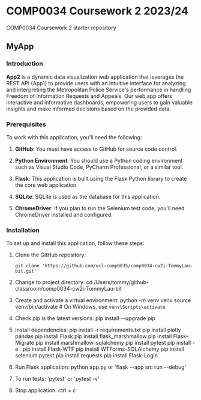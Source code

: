 # COMP0034 Coursework 2 2023/24
COMP0034 Coursework 2 starter repository

## MyApp

### Introduction

**App2** is a dynamic data visualization web application that leverages the REST API (App1) to provide users with an intuitive interface for analyzing and interpreting the Metropolitan Police Service's performance in handling Freedom of Information Requests and Appeals. Our web app offers interactive and informative dashboards, empowering users to gain valuable insights and make informed decisions based on the provided data.


### Prerequisites
To work with this application, you'll need the following:

1. **GitHub**: You must have access to GitHub for source code control.

2. **Python Environment**: You should use a Python coding environment such as Visual Studio Code, PyCharm Professional, or a similar tool.

3. **Flask**: This application is built using the Flask Python library to create the core web application.

4. **SQLite**: SQLite is used as the database for this application.

5. **ChromeDriver**: If you plan to run the Selenium test code, you'll need ChromeDriver installed and configured.

### Installation
To set up and install this application, follow these steps:

1. Clone the GitHub repository:
   ```shell
   git clone 'https://github.com/ucl-comp0035/comp0034-cw2i-TommyLau-bit.git'

2. Change to project directory:
   cd /Users/tommy/github-classroom/comp0034-cw2i-TommyLau-bit

3. Create and activate a virtual environment:
    python -m venv venv
    source venv/bin/activate  # On Windows, use `venv\Scripts\activate`

4. Check pip is the latest versions: pip install --upgrade pip

5. Install dependencies:
    pip install -r requirements.txt
    pip install plotly pandas
    pip install Flask
    pip install flask_marshmallow
    pip install Flask-Migrate
    pip install marshmallow-sqlalchemy
    pip install pytest
    pip install -e .
    pip install Flask-WTF
    pip install WTForms-SQLAlchemy
    pip install selenium pytest
    pip install requests
    pip install Flask-Login

6. Run Flask application:
    python app.py or 'flask --app src run --debug'

7. To run tests:
    'pytest' or 'pytest -v'

8. Stop application:
    ctrl + c





